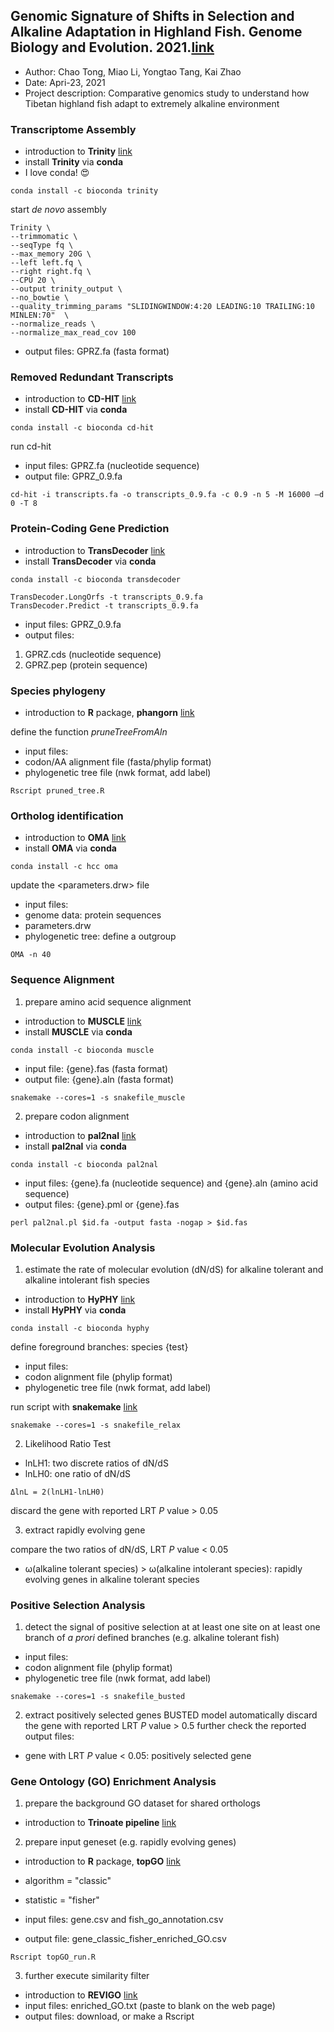 ## Genomic Signature of Shifts in Selection and Alkaline Adaptation in Highland Fish. Genome Biology and Evolution. 2021.[link](https://academic.oup.com/gbe/article/13/5/evab086/6248097)
- Author: Chao Tong, Miao Li, Yongtao Tang, Kai Zhao
- Date: Apri-23, 2021
- Project description: Comparative genomics study to understand how Tibetan highland fish adapt to extremely alkaline environment

### Transcriptome Assembly

- introduction to **Trinity** [link](https://github.com/trinityrnaseq/trinityrnaseq/wiki)
- install **Trinity** via **conda**
- I love conda! :heart_eyes:

```
conda install -c bioconda trinity
```
start *de novo* assembly
```
Trinity \
--trimmomatic \
--seqType fq \
--max_memory 20G \
--left left.fq \
--right right.fq \
--CPU 20 \
--output trinity_output \
--no_bowtie \
--quality_trimming_params "SLIDINGWINDOW:4:20 LEADING:10 TRAILING:10 MINLEN:70"  \
--normalize_reads \
--normalize_max_read_cov 100
```

- output files: GPRZ.fa (fasta format)

### Removed Redundant Transcripts
- introduction to **CD-HIT** [link](http://weizhongli-lab.org/lab-wiki/doku.php?id=cd-hit-user-guide)
- install **CD-HIT** via **conda**

```
conda install -c bioconda cd-hit
```
run cd-hit
- input files: GPRZ.fa (nucleotide sequence)
- output file: GPRZ_0.9.fa

```
cd-hit -i transcripts.fa -o transcripts_0.9.fa -c 0.9 -n 5 -M 16000 –d 0 -T 8
```


### Protein-Coding Gene Prediction

- introduction to **TransDecoder** [link](https://github.com/TransDecoder/TransDecoder/wiki)
- install **TransDecoder** via **conda**
```
conda install -c bioconda transdecoder
```


```
TransDecoder.LongOrfs -t transcripts_0.9.fa
TransDecoder.Predict -t transcripts_0.9.fa
```
- input files: GPRZ_0.9.fa
- output files:
1. GPRZ.cds (nucleotide sequence)
2. GPRZ.pep (protein sequence)

### Species phylogeny

- introduction to **R** package, **phangorn** [link](https://cran.r-project.org/web/packages/phangorn/phangorn.pdf)

define the function *pruneTreeFromAln*

- input files:
- codon/AA alignment file (fasta/phylip format)
- phylogenetic tree file (nwk format, add label)

```
Rscript pruned_tree.R
```

### Ortholog identification
- introduction to **OMA** [link](https://omabrowser.org/oma/home/)
- install **OMA** via **conda**
```
conda install -c hcc oma
```
update the <parameters.drw> file

- input files:
- genome data: protein sequences
- parameters.drw
- phylogenetic tree: define a outgroup

```
OMA -n 40
```
### Sequence Alignment
1. prepare amino acid sequence alignment
- introduction to **MUSCLE** [link](https://www.ebi.ac.uk/Tools/msa/muscle/)
- install **MUSCLE** via **conda**
```
conda install -c bioconda muscle
```
- input file: {gene}.fas (fasta format)
- output file: {gene}.aln (fasta format)
```
snakemake --cores=1 -s snakefile_muscle
```
2. prepare codon alignment
- introduction to **pal2nal** [link](http://www.bork.embl.de/pal2nal/)
- install **pal2nal** via **conda**
```
conda install -c bioconda pal2nal
```
- input files: {gene}.fa (nucleotide sequence) and {gene}.aln (amino acid sequence)
- output files: {gene}.pml or {gene}.fas
```
perl pal2nal.pl $id.fa -output fasta -nogap > $id.fas
```

### Molecular Evolution Analysis
1. estimate the rate of molecular evolution (dN/dS) for alkaline tolerant and alkaline intolerant fish species
- introduction to **HyPHY** [link](http://www.hyphy.org/)
- install **HyPHY** via **conda**
```
conda install -c bioconda hyphy
```

define foreground branches: species {test}
- input files:
- codon alignment file (phylip format)
- phylogenetic tree file (nwk format, add label)

run script with **snakemake** [link](https://snakemake.readthedocs.io/en/stable/)
```
snakemake --cores=1 -s snakefile_relax
```
2. Likelihood Ratio Test
- lnLH1: two discrete ratios of dN/dS
- lnLH0: one ratio of dN/dS
```
ΔlnL = 2(lnLH1-lnLH0)
```
discard the gene with reported LRT *P* value > 0.05 


3. extract rapidly evolving gene

compare the two ratios of dN/dS, LRT *P* value < 0.05
- ω(alkaline tolerant species) > ω(alkaline intolerant species): rapidly evolving genes in alkaline tolerant species


### Positive Selection Analysis

1. detect the signal of positive selection at at least one site on at least one branch of *a prori* defined branches (e.g. alkaline tolerant fish)
- input files:
- codon alignment file (phylip format)
- phylogenetic tree file (nwk format, add label)

```
snakemake --cores=1 -s snakefile_busted
```
2. extract positively selected genes
BUSTED model automatically discard the gene with reported LRT *P* value > 0.5
further check the reported output files:
- gene with LRT *P* value < 0.05: positively selected gene

### Gene Ontology (GO) Enrichment Analysis
1. prepare the background GO dataset for shared orthologs
- introduction to **Trinoate pipeline** [link](https://github.com/Trinotate/Trinotate.github.io/wiki) 

2. prepare input geneset (e.g. rapidly evolving genes)
- introduction to **R** package, **topGO** [link](https://bioconductor.org/packages/release/bioc/vignettes/topGO/inst/doc/topGO.pdf)

- algorithm = "classic"
- statistic = "fisher"

- input files: gene.csv and fish_go_annotation.csv
- output file: gene_classic_fisher_enriched_GO.csv

```
Rscript topGO_run.R
```
3. further execute similarity filter
- introduction to **REVIGO** [link](http://revigo.irb.hr/)
- input files: enriched_GO.txt (paste to blank on the web page)
- output files: download, or make a Rscript
